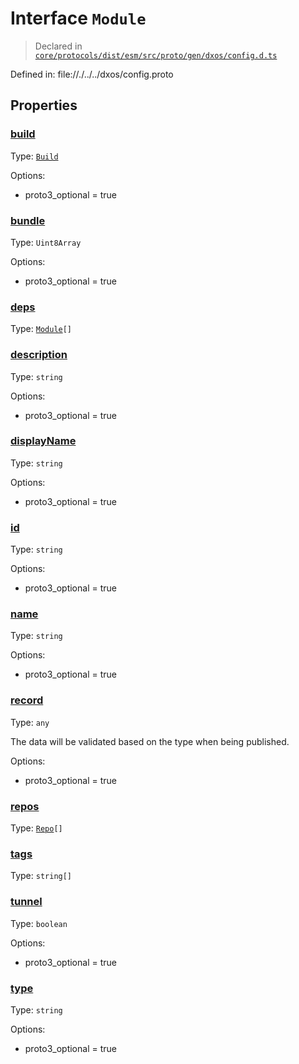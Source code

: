 # Interface `Module`
> Declared in [`core/protocols/dist/esm/src/proto/gen/dxos/config.d.ts`]()

Defined in:
   file://./../../dxos/config.proto
## Properties
### [build]()
Type: <code>[Build](/api/@dxos/config/interfaces/Build)</code>

Options:
  - proto3_optional = true

### [bundle]()
Type: <code>Uint8Array</code>

Options:
  - proto3_optional = true

### [deps]()
Type: <code>[Module](/api/@dxos/config/interfaces/Module)[]</code>



### [description]()
Type: <code>string</code>

Options:
  - proto3_optional = true

### [displayName]()
Type: <code>string</code>

Options:
  - proto3_optional = true

### [id]()
Type: <code>string</code>

Options:
  - proto3_optional = true

### [name]()
Type: <code>string</code>

Options:
  - proto3_optional = true

### [record]()
Type: <code>any</code>

The data will be validated based on the type when being published.

Options:
  - proto3_optional = true

### [repos]()
Type: <code>[Repo](/api/@dxos/config/interfaces/Repo)[]</code>



### [tags]()
Type: <code>string[]</code>



### [tunnel]()
Type: <code>boolean</code>

Options:
  - proto3_optional = true

### [type]()
Type: <code>string</code>

Options:
  - proto3_optional = true

    